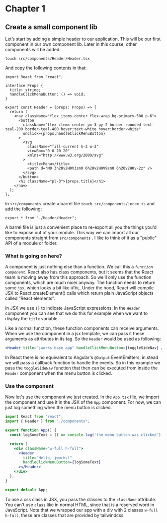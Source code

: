 # Chapter 1

## Create a small component lib

Let’s start by adding a simple header to our application. This will be our first component in our own component lib.
Later in this course, other components will be added.

`touch src/components/Header/Header.tsx`

And copy the following contents in that:

```
import React from "react";

interface Props {
  title: string;
  handleClickMenuButton: () => void;
}

export const Header = (props: Props) => {
  return (
    <nav className="flex items-center flex-wrap bg-primary-500 p-6">
      <button
        className="flex items-center px-3 py-2 border rounded text-teal-200 border-teal-400 hover:text-white hover:border-white"
        onClick={props.handleClickMenuButton}
      >
        <svg
          className="fill-current h-3 w-3"
          viewBox="0 0 20 20"
          xmlns="http://www.w3.org/2000/svg"
        >
          <title>Menu</title>
          <path d="M0 3h20v2H0V3zm0 6h20v2H0V9zm0 6h20v2H0v-2z" />
        </svg>
      </button>
      <h1 className="pl-3">{props.title}</h1>
    </nav>
  );
};
```

In `src/components` create a barrel file `touch src/components/index.ts` and add the following:

```
export * from "./Header/Header";
```
A barrel file is just a convenient place to re-export all you the things you'd like to expose out of your module.
This way we can import all our components straight from `src/components` .
I like to think of it as a "public" API of a module or folder.

### What is going on here?

A component is just nothing else than a function. We call this a *`function component`*.
React also has class components, but it seems that the React team is moving away from this approach.
So we'll only use the function components, which are much nicer anyway. 
The function needs to return some `jsx`, which looks a bit like `HTML`.
Under the hood, React will compile JSX to React.createElement() calls which return plain JavaScript objects called “React elements”.

In JSX we use `{}` to indicate JavaScript expressions. In the `Header` component you can see that we do this for
example when we want to display the `title` variable. 

Like a normal function, these function components can receive arguments. When we use the component in a jsx template,
we can pass it these arguments as attributes in its tag. So the `Header` would be used as following: 
```jsx harmony
<Header title="jworks base app" handleClickMenuButton={toggleSideNav} />
```
In React there is no equivalent to Angular's `@Output` EventEmitters, in stead we will pass a callback function to handle the events. 
So in this example we pass the `toggleSideNav` function that then can be executed from inside the `Header` component when the menu button is clicked.

### Use the component
Now let's use the component we just created. 
In the `App.tsx` file, we import the component and use it in the JSX of the `App` component.
For now, we can just log something when the menu button is clicked. 
```jsx harmony
import React from "react";
import { Header } from "./components";

export function App() {
  const logSomeText = () => console.log('the menu button was clicked');

  return (
    <div className="w-full h-full">
      <Header
        title="Hello, jworks!"
        handleClickMenuButton={logSomeText}
      ></Header>
    </div>
  );
}

export default App;
```

To use a css class in JSX, you pass the classes to the `className` attribute. You can't use `class` like in normal HTML, since that is a reserved word in JavaScript.
Note that we wrapped our app with a div with 2 classes `w-full h-full`, these are classes that are provided by tailwindcss.

